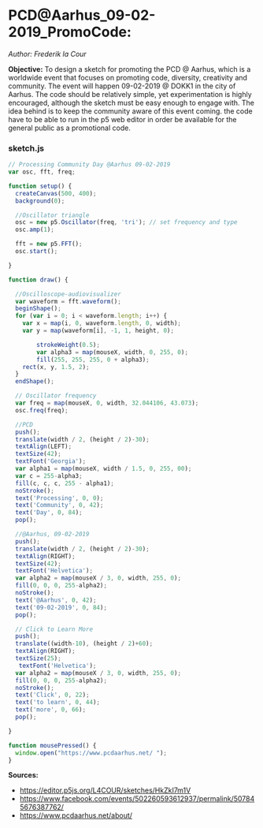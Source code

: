# PCD@Aarhus_09-02-2019_PromoCode:
*Author: Frederik la Cour*  

**Objective:**
To design a sketch for promoting the PCD @ Aarhus, which is a worldwide event that focuses on promoting code, diversity, creativity and community. The event will happen 09-02-2019 @ DOKK1 in the city of Aarhus. The code should be relatively simple, yet experimentation is highly encouraged, although the sketch must be easy enough to engage with. The idea behind is to keep the community aware of this event coming. the code have to be able to run in the p5 web editor in order be available for the general public as a promotional code.

### sketch.js

```javascript
// Processing Community Day @Aarhus 09-02-2019
var osc, fft, freq;

function setup() {
  createCanvas(500, 400);
  background(0);

  //Oscillator triangle
  osc = new p5.Oscillator(freq, 'tri'); // set frequency and type
  osc.amp(1);

  fft = new p5.FFT();
  osc.start();

}

function draw() {

  //Oscilloscope-audiovisualizer
  var waveform = fft.waveform();
  beginShape();
  for (var i = 0; i < waveform.length; i++) {
    var x = map(i, 0, waveform.length, 0, width);
    var y = map(waveform[i], -1, 1, height, 0);

    	strokeWeight(0.5);
    	var alpha3 = map(mouseX, width, 0, 255, 0);
    	fill(255, 255, 255, 0 + alpha3);
    rect(x, y, 1.5, 2);
  }
  endShape();

  // Oscillator frequency
  var freq = map(mouseX, 0, width, 32.044106, 43.073);
  osc.freq(freq);

  //PCD
  push();
  translate(width / 2, (height / 2)-30);
  textAlign(LEFT);
  textSize(42);
  textFont('Georgia');
  var alpha1 = map(mouseX, width / 1.5, 0, 255, 00);
  var c = 255-alpha3;
  fill(c, c, c, 255 - alpha1);
  noStroke();
  text('Processing', 0, 0);
  text('Community', 0, 42);
  text('Day', 0, 84);
  pop();

  //@Aarhus, 09-02-2019
  push();
  translate(width / 2, (height / 2)-30);
  textAlign(RIGHT);
  textSize(42);
  textFont('Helvetica');
  var alpha2 = map(mouseX / 3, 0, width, 255, 0);
  fill(0, 0, 0, 255-alpha2);
  noStroke();
  text('@Aarhus', 0, 42);
  text('09-02-2019', 0, 84);
  pop();

  // Click to Learn More
  push();
  translate((width-10), (height / 2)+60);
  textAlign(RIGHT);
  textSize(25);
   textFont('Helvetica');
  var alpha2 = map(mouseX / 3, 0, width, 255, 0);
  fill(0, 0, 0, 255-alpha2);
  noStroke();
  text('Click', 0, 22);
  text('to learn', 0, 44);
  text('more', 0, 66);
  pop();

}

function mousePressed() {
  window.open("https://www.pcdaarhus.net/ ");
}

```
**Sources:**
- https://editor.p5js.org/L4COUR/sketches/HkZkI7m1V
- https://www.facebook.com/events/502260593612937/permalink/507845676387762/
- https://www.pcdaarhus.net/about/
